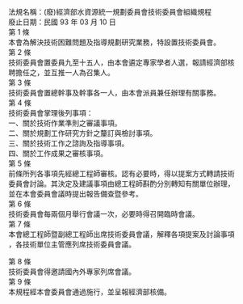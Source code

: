 法規名稱：(廢)經濟部水資源統一規劃委員會技術委員會組織規程  
廢止日期：民國 93 年 03 月 10 日  
第 1 條  
本會為解決技術困難問題及指導規劃研究業務，特設置技術委員會。  
第 2 條  
技術委員會置委員九至十五人，由本會遴定專家學者人選，報請經濟部核  
聘擔任之，並互推一人為召集人。  
第 3 條  
技術委員會置總幹事及幹事各一人，由本會派員兼任辦理有關事務。  
第 4 條  
技術委員會掌理後列事項：  
一、關於技術作業準則之審議事項。  
二、關於規劃工作研究方針之釐訂與檢討事項。  
三、關於技術工作之諮詢及指導事項。  
四、關於工作成果之審核事項。  
第 5 條  
前條所列各事項先經總工程師審核。認有必要時，得以提案方式轉請技術  
委員會討論。其決定及建議事項由總工程師斟酌分別轉知有關單位辦理，  
並在本會委員會議時提出報告備查暨參考。  
第 6 條  
技術委員會每兩個月舉行會議一次，必要時得召開臨時會議。  
第 7 條  
本會總工程師暨副總工程師出席技術委員會議，解釋各項提案及討論事項  
，各技術單位主管應列席技術委員會議。  


第 8 條  
技術委員會得邀請國內外專家列席會議。  
第 9 條  
本規程經本會委員會通過施行，並呈報經濟部核備。  


